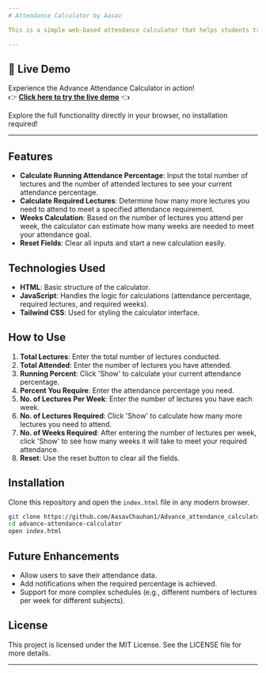 ```yaml
---
# Attendance Calculator by Aasav

This is a simple web-based attendance calculator that helps students track their attendance and calculate the number of lectures and weeks required to meet their desired attendance percentage.

---
```

## 🚀 Live Demo

Experience the Advance Attendance Calculator in action!  
👉 [**Click here to try the live demo**](https://advanceattendance.netlify.app/) 👈

Explore the full functionality directly in your browser, no installation required!

---

## Features

- **Calculate Running Attendance Percentage**: Input the total number of lectures and the number of attended lectures to see your current attendance percentage.
- **Calculate Required Lectures**: Determine how many more lectures you need to attend to meet a specified attendance requirement.
- **Weeks Calculation**: Based on the number of lectures you attend per week, the calculator can estimate how many weeks are needed to meet your attendance goal.
- **Reset Fields**: Clear all inputs and start a new calculation easily.


## Technologies Used

- **HTML**: Basic structure of the calculator.
- **JavaScript**: Handles the logic for calculations (attendance percentage, required lectures, and required weeks).
- **Tailwind CSS**: Used for styling the calculator interface.

## How to Use

1. **Total Lectures**: Enter the total number of lectures conducted.
2. **Total Attended**: Enter the number of lectures you have attended.
3. **Running Percent**: Click 'Show' to calculate your current attendance percentage.
4. **Percent You Require**: Enter the attendance percentage you need.
5. **No. of Lectures Per Week**: Enter the number of lectures you have each week.
6. **No. of Lectures Required**: Click 'Show' to calculate how many more lectures you need to attend.
7. **No. of Weeks Required**: After entering the number of lectures per week, click 'Show' to see how many weeks it will take to meet your required attendance.
8. **Reset**: Use the reset button to clear all the fields.

## Installation

Clone this repository and open the `index.html` file in any modern browser.

```bash
git clone https://github.com/AasavChauhan1/Advance_attendance_calculator
cd advance-attendance-calculator
open index.html
```

## Future Enhancements

- Allow users to save their attendance data.
- Add notifications when the required percentage is achieved.
- Support for more complex schedules (e.g., different numbers of lectures per week for different subjects).

## License

This project is licensed under the MIT License. See the LICENSE file for more details.

---
